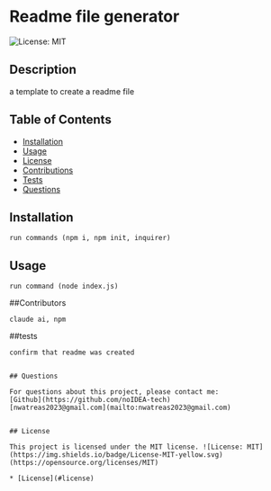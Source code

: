 # Readme file generator

  ![License: MIT](https://img.shields.io/badge/License-MIT-yellow.svg)

## Description

a template to create a readme file

## Table of Contents

* [Installation](#installation)
* [Usage](#usage)
* [License](#license)
* [Contributions](#contributions)
* [Tests](#tests)
* [Questions](#questions)

## Installation

```
run commands (npm i, npm init, inquirer)
```

## Usage

```
run command (node index.js)
```

##Contributors

```
claude ai, npm
```

##tests

```
confirm that readme was created
```

```

## Questions
 
For questions about this project, please contact me: 
[Github](https://github.com/noIDEA-tech)
[nwatreas2023@gmail.com](mailto:nwatreas2023@gmail.com)


## License

This project is licensed under the MIT license. ![License: MIT](https://img.shields.io/badge/License-MIT-yellow.svg)(https://opensource.org/licenses/MIT)

* [License](#license)

